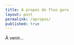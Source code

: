 ```yaml
---
title: À propos de fluo guru
layout: post
permalink: /apropos/
published: true
---
```


À venir...

<!--
Does the theme deserve a star?

Place this tag where you want the button to render.
<a class="github-button" href="https://github.com/sharu725/hagura" data-icon="octicon-star" data-size="large" data-show-count="true" aria-label="Star sharu725/hagura on GitHub">Star</a>
<script async defer src="https://buttons.github.io/buttons.js"></script>
-->